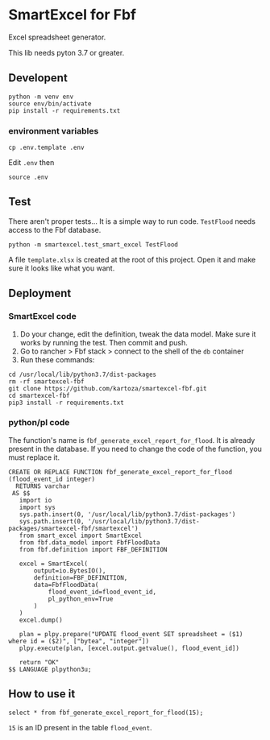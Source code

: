 # SmartExcel for Fbf

Excel spreadsheet generator.

This lib needs pyton 3.7 or greater.


## Developent
```
python -m venv env
source env/bin/activate
pip install -r requirements.txt
```

### environment variables
```
cp .env.template .env
```

Edit `.env` then
```
source .env
```

## Test
There aren't proper tests...
It is a simple way to run code.
`TestFlood` needs access to the Fbf database.

```
python -m smartexcel.test_smart_excel TestFlood
```
A file `template.xlsx` is created at the root of this project. Open it and make sure it looks like what you want.


## Deployment


### SmartExcel code
1. Do your change, edit the definition, tweak the data model. Make sure it works by running the test. Then commit and push.
2. Go to rancher > Fbf stack > connect to the shell of the `db` container
3. Run these commands:
```
cd /usr/local/lib/python3.7/dist-packages
rm -rf smartexcel-fbf
git clone https://github.com/kartoza/smartexcel-fbf.git
cd smartexcel-fbf
pip3 install -r requirements.txt
```

### python/pl code

The function's name is `fbf_generate_excel_report_for_flood`. It is already present in the database.
If you need to change the code of the function, you must replace it.

```
CREATE OR REPLACE FUNCTION fbf_generate_excel_report_for_flood (flood_event_id integer)
  RETURNS varchar
 AS $$
   import io
   import sys
   sys.path.insert(0, '/usr/local/lib/python3.7/dist-packages')
   sys.path.insert(0, '/usr/local/lib/python3.7/dist-packages/smartexcel-fbf/smartexcel')
   from smart_excel import SmartExcel
   from fbf.data_model import FbfFloodData
   from fbf.definition import FBF_DEFINITION

   excel = SmartExcel(
       output=io.BytesIO(),
       definition=FBF_DEFINITION,
       data=FbfFloodData(
           flood_event_id=flood_event_id,
           pl_python_env=True
       )
   )
   excel.dump()

   plan = plpy.prepare("UPDATE flood_event SET spreadsheet = ($1) where id = ($2)", ["bytea", "integer"])
   plpy.execute(plan, [excel.output.getvalue(), flood_event_id])

   return "OK"
$$ LANGUAGE plpython3u;
```


## How to use it

```
select * from fbf_generate_excel_report_for_flood(15);
```
`15` is an ID present in the table `flood_event`.
